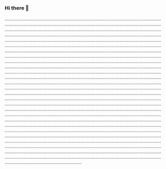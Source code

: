 ### Hi there 👋

.................................................................................................................................................................................................................................................................................................................................................................................................................................................................................................................................................................................................................................................................................................................................................................................................................................................................................................................................................................................................................................................................................................................................................................................................................................................................................................................................................................................................................................................................................................................................................................................................................................................................................................................................................................................................................................................................................................................................................................................................................................................................................................................................................................................................................................................................................................................................................................................................................................................................................................................................................................................................................................................................................................................................................................................................................................................................................................................................................................................................................................................................................................................................................................................................................................................................................................................................................................................................................................................................................................................................................